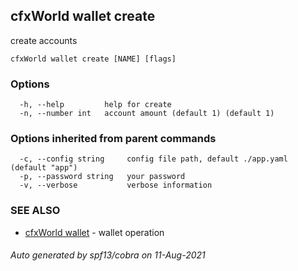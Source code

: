 ## cfxWorld wallet create

create accounts

```
cfxWorld wallet create [NAME] [flags]
```

### Options

```
  -h, --help         help for create
  -n, --number int   account amount (default 1) (default 1)
```

### Options inherited from parent commands

```
  -c, --config string     config file path, default ./app.yaml (default "app")
  -p, --password string   your password
  -v, --verbose           verbose information
```

### SEE ALSO

* [cfxWorld wallet](cfxWorld_wallet.md)	 - wallet operation

###### Auto generated by spf13/cobra on 11-Aug-2021
